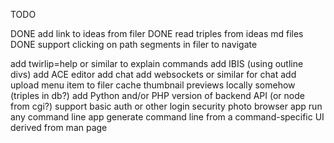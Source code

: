 TODO

DONE add link to ideas from filer
DONE read triples from ideas md files
DONE support clicking on path segments in filer to navigate

add twirlip=help or similar to explain commands
add IBIS (using outline divs)
add ACE editor
add chat
add websockets or similar for chat
add upload menu item to filer
cache thumbnail previews locally somehow (triples in db?)
add Python and/or PHP version of backend API (or node from cgi?)
support basic auth or other login security
photo browser app
run any command line app 
generate command line from a command-specific UI derived from man page

